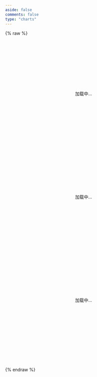 ```yaml
---
aside: false
comments: false
type: "charts"
---
```

{% raw %}
<div class="charts-container">
  <div id="posts-chart" class="chart-item" data-loading="true"></div>
  <div id="tags-chart" data-length="10" class="chart-item" data-loading="true"></div>
  <div id="categories-chart" data-parent="true" class="chart-item" data-loading="true"></div>
</div>

<script>
const ECHARTS_CDN = 'https://unpkg.com/echarts@5.5.1/dist/echarts.min.js';

// 优化全局 initChart 函数
window.initChart = function(chartId, option) {
    const chartDom = document.getElementById(chartId);
    if (!chartDom || !window.echarts) return null;

    const existingChart = echarts.getInstanceByDom(chartDom);
    if (existingChart) {
        existingChart.dispose();
    }

    const chart = echarts.init(chartDom, 'light');
    
    // 添加默认动画配置
    option.animation = {
        duration: 1000,
        easing: 'cubicOut'
    };
    
    chart.setOption(option);
    return chart;
};

class ChartsManager {
  static instances = new Map();
  static loadingPromise = null;
  
  static charts = [
    { type: 'Posts', selector: '#posts-chart' },
    { type: 'Tags', selector: '#tags-chart' },
    { type: 'Categories', selector: '#categories-chart' }
  ];

  static async init() {
    try {
      await this.loadEcharts();
      await this.initAllCharts();
      this.setupEventListeners();
    } catch (error) {
      console.error('Failed to initialize charts:', error);
      this.showError();
    }
  }

  static async loadEcharts() {
    if (window.echarts) return;
    
    if (!this.loadingPromise) {
      this.loadingPromise = new Promise((resolve, reject) => {
        const script = document.createElement('script');
        script.src = ECHARTS_CDN;
        script.onload = resolve;
        script.onerror = () => {
          this.loadingPromise = null;
          reject(new Error('Failed to load ECharts'));
        };
        document.head.appendChild(script);
      });
    }
    
    return this.loadingPromise;
  }

  static async initAllCharts() {
    const initPromises = this.charts.map(async ({ type, selector }) => {
      const element = document.querySelector(selector);
      if (!element) return;

      try {
        element.setAttribute('data-loading', 'true');
        const initFn = window[`init${type}Chart`];
        
        if (typeof initFn === 'function') {
          await initFn();
          element.setAttribute('data-loading', 'false');
        }
      } catch (error) {
        console.error(`Failed to initialize ${type} chart:`, error);
        element.setAttribute('data-error', 'true');
      }
    });

    await Promise.allSettled(initPromises);
  }

  static setupEventListeners() {
    // 主题切换监听
    const observer = new MutationObserver((mutations) => {
      mutations.forEach((mutation) => {
        if (mutation.attributeName === 'data-theme') {
          this.refreshAllCharts();
        }
      });
    });

    observer.observe(document.documentElement, {
      attributes: true,
      attributeFilter: ['data-theme']
    });

    // PJAX 支持
    document.addEventListener('pjax:complete', () => {
      this.loadEcharts()
        .then(() => this.initAllCharts())
        .catch(console.error);
    });

    // 优化窗口大小改变处理
    const debouncedResize = this.debounce(() => {
      requestAnimationFrame(() => {
        this.refreshAllCharts();
      });
    }, 250);

    window.addEventListener('resize', debouncedResize);
  }

  static refreshAllCharts() {
    const charts = document.querySelectorAll('.chart-item');
    charts.forEach(chart => {
      const type = chart.id.split('-')[0];
      const initFn = window[`init${type.charAt(0).toUpperCase() + type.slice(1)}Chart`];
      if (typeof initFn === 'function') {
        initFn();
      }
    });
  }

  static debounce(func, wait) {
    let timeout;
    return function(...args) {
      clearTimeout(timeout);
      timeout = setTimeout(() => func.apply(this, args), wait);
    };
  }

  static showError() {
    const charts = document.querySelectorAll('.chart-item');
    charts.forEach(chart => {
      chart.setAttribute('data-error', 'true');
    });
  }
}

// 初始化
ChartsManager.init().catch(console.error);
</script>

<style>
.charts-container {
  width: 100%;
  margin: 0 auto;
  padding: 20px 0;
}

.chart-item {
  position: relative;
  width: 100%;
  height: 300px;
  margin-bottom: 30px;
  transition: all 0.3s ease;
}

.chart-item[data-loading="true"]::before {
  content: "加载中...";
  position: absolute;
  top: 50%;
  left: 50%;
  transform: translate(-50%, -50%);
  color: var(--font-color);
  font-size: 14px;
}

.chart-item[data-error="true"]::before {
  content: "加载失败";
  position: absolute;
  top: 50%;
  left: 50%;
  transform: translate(-50%, -50%);
  color: #ff4d4f;
  font-size: 14px;
}

@media screen and (max-width: 768px) {
  .chart-item {
    height: 250px;
    margin-bottom: 20px;
  }
  
  .charts-container {
    padding: 10px 0;
  }
}

@media (prefers-reduced-motion: reduce) {
  .chart-item {
    transition: none;
  }
}
</style>
{% endraw %}